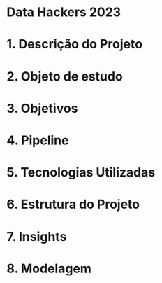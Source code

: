 # Data Hackers 2023

# 1. Descrição do Projeto

# 2. Objeto de estudo

# 3. Objetivos

# 4. Pipeline

# 5. Tecnologias Utilizadas

# 6. Estrutura do Projeto

# 7. Insights

# 8. Modelagem
